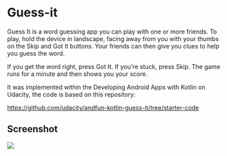 # Guess-it

Guess It is a word guessing app you can play with one or more friends. To play, hold the device in landscape, facing away from you with your thumbs on the Skip and Got It buttons. Your friends can then give you clues to help you guess the word.

If you get the word right, press Got It. If you're stuck, press Skip. The game runs for a minute and then shows you your score.

It was implemented within the Developing Android Apps with Kotlin on Udacity, the code is based on this repository:

https://github.com/udacity/andfun-kotlin-guess-it/tree/starter-code

## Screenshot

![](https://drive.google.com/uc?export=view&id=1_HqmW5vT46MwrwRAxNNcedV4mZyNj0bD)

